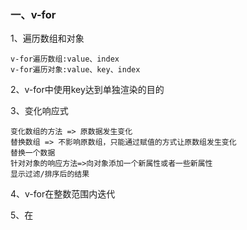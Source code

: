 ### 一、v-for
1、遍历数组和对象
```
v-for遍历数组:value、index
v-for遍历对象:value、key、index
```
2、v-for中使用key达到单独渲染的目的<br>

3、变化响应式
```
变化数组的方法 => 原数据发生变化
替换数组 => 不影响原数组，只能通过赋值的方式让原数组发生变化
替换一个数据
针对对象的响应方法=>向对象添加一个新属性或者一些新属性
显示过滤/排序后的结果
```

4、v-for在整数范围内迭代

5、在<template>上使用v-for => 块

6、在v-for中使用v-if => 结合使用

7、在组件中使用v-for遍历数据 => 组件中使用


### 二、事件处理
1、methods事件 => 最基本

2、行内事件处理 => 是事件处理的变种

3、事件修饰符 => 这个很重要，因为它最常用、它能够控制事件

4、按键修饰符 => 需要相应按键时才需要

5、系统辅助按键 => ctrl、shift、alt
               => .exact表明要精确按键

